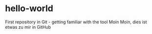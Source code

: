 # hello-world
First repository in Git - getting familiar with the tool
Moin Moin, dies ist etwas zu mir in GitHub
